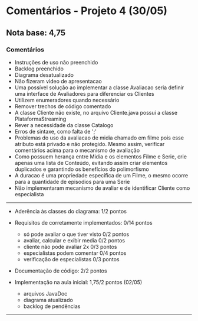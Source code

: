 # Comentários - Projeto 4 (30/05)

## Nota base: 4,75

### Comentários

- Instruções de uso não preenchido
- Backlog preenchido
- Diagrama desatualizado
- Não fizeram video de apresentacao
- Uma possível solução ao implementar a classe Avaliacao seria definir uma interface de Avaliadores para diferenciar os Clientes
- Utilizem enumeradores quando necessário
- Remover trechos de código comentado
- A classe Cliente não existe, no arquivo Cliente.java possui a classe PlataformaStreaming
- Rever a necessidade da classe Catalogo
- Erros de sintaxe, como falta de ';'
- Problemas do uso da avaliacao de midia chamado em filme pois esse atributo está privado e não protegido. Mesmo assim, verificar comentários acima para o mecanismo de avaliação
- Como possuem herança entre Midia e os elementos Filme e Serie, crie apenas uma lista de Conteúdo, evitando assim criar elementos duplicados e garantindo os benefícios do polimorfismo
- A duracao é uma propriedade específica de um Filme, o mesmo ocorre para a quantidade de episodios para uma Serie
- Não implementaram mecanismo de avaliar e de identificar Cliente como especialista

----
	
- Aderência às classes do diagrama: 1/2 pontos
- Requisitos de corretamente implementados: 0/14 pontos
    - só pode avaliar o que tiver visto		0/2 pontos
    - avaliar, calcular e exibir media 		0/2 pontos
    - cliente não pode avaliar 2x			0/3 pontos
    - especialistas podem comentar			0/4 pontos
    - verificação de especialistas			0/3 pontos
	
- Documentação de código: 2/2 pontos

- Implementação na aula inicial: 1,75/2 pontos (02/05)
    - arquivos JavaDoc  
    - diagrama atualizado 
    - backlog de pendências

----